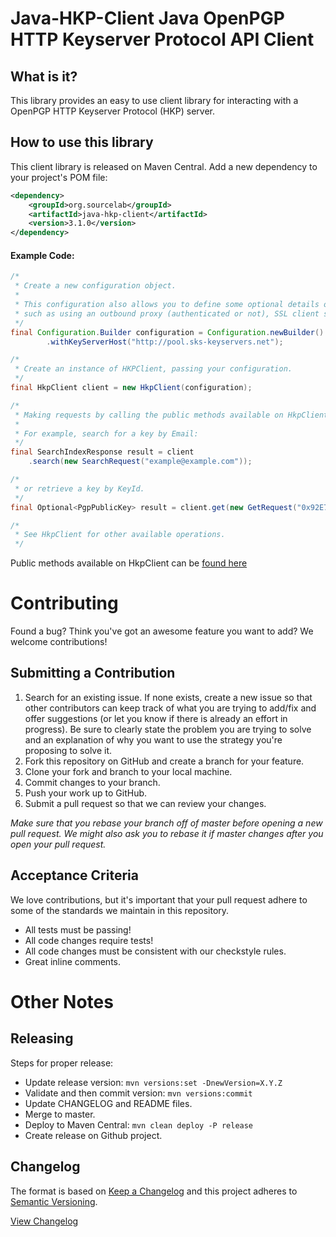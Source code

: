 # Java-HKP-Client Java OpenPGP HTTP Keyserver Protocol API Client

## What is it?

This library provides an easy to use client library for interacting with a OpenPGP HTTP Keyserver Protocol (HKP) server.

## How to use this library

This client library is released on Maven Central.  Add a new dependency to your project's POM file:

```xml
<dependency>
    <groupId>org.sourcelab</groupId>
    <artifactId>java-hkp-client</artifactId>
    <version>3.1.0</version>
</dependency>
```


#### Example Code:
```java
/*
 * Create a new configuration object.
 *
 * This configuration also allows you to define some optional details on your connection,
 * such as using an outbound proxy (authenticated or not), SSL client settings, etc..
 */
final Configuration.Builder configuration = Configuration.newBuilder()
        .withKeyServerHost("http://pool.sks-keyservers.net");

/*
 * Create an instance of HKPClient, passing your configuration.
 */
final HkpClient client = new HkpClient(configuration);

/*
 * Making requests by calling the public methods available on HkpClient.
 * 
 * For example, search for a key by Email:
 */
final SearchIndexResponse result = client
    .search(new SearchRequest("example@example.com"));

/*
 * or retrieve a key by KeyId.
 */
final Optional<PgpPublicKey> result = client.get(new GetRequest("0x92E73960FC59970DFB12F0146D712A2D27F74CE9"));

/*
 * See HkpClient for other available operations.
 */
```

Public methods available on HkpClient can be [found here](src/main/java/org/sourcelab/hkp/HkpClient.java#L62)

# Contributing

Found a bug? Think you've got an awesome feature you want to add? We welcome contributions!

## Submitting a Contribution

1. Search for an existing issue. If none exists, create a new issue so that other contributors can keep track of what you are trying to add/fix and offer suggestions (or let you know if there is already an effort in progress).  Be sure to clearly state the problem you are trying to solve and an explanation of why you want to use the strategy you're proposing to solve it.
1. Fork this repository on GitHub and create a branch for your feature.
1. Clone your fork and branch to your local machine.
1. Commit changes to your branch.
1. Push your work up to GitHub.
1. Submit a pull request so that we can review your changes.

*Make sure that you rebase your branch off of master before opening a new pull request. We might also ask you to rebase it if master changes after you open your pull request.*

## Acceptance Criteria

We love contributions, but it's important that your pull request adhere to some of the standards we maintain in this repository.

- All tests must be passing!
- All code changes require tests!
- All code changes must be consistent with our checkstyle rules.
- Great inline comments.

# Other Notes


## Releasing

Steps for proper release:
- Update release version: `mvn versions:set -DnewVersion=X.Y.Z`
- Validate and then commit version: `mvn versions:commit`
- Update CHANGELOG and README files.
- Merge to master.
- Deploy to Maven Central: `mvn clean deploy -P release`
- Create release on Github project.


## Changelog

The format is based on [Keep a Changelog](http://keepachangelog.com/)
and this project adheres to [Semantic Versioning](http://semver.org/).

[View Changelog](CHANGELOG.md)



